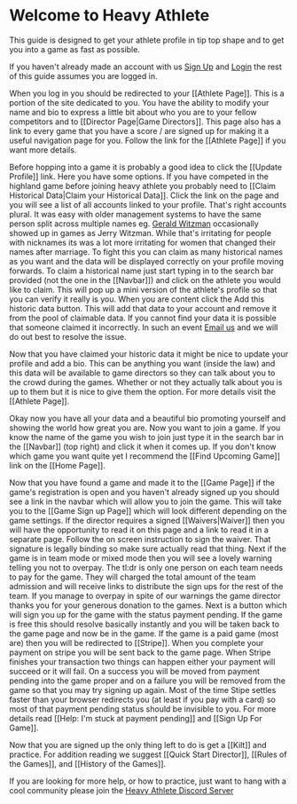 # Welcome to Heavy Athlete

This guide is designed to get your athlete profile in tip top shape and to get you into a game as fast as possible.

If you haven't already made an account with us [Sign Up](https://heavyathlete.com/auth/register/) and [Login](https://heavyathlete.com/auth/login/) the rest of this guide assumes you are logged in. 

When you log in you should be redirected to your [[Athlete Page]]. This is a portion of the site dedicated to you. You have the ability to modify your name and bio to express a little bit about who you are to your fellow competitors and to [[Director Page|Game Directors]]. This page also has a link to every game that you have a score / are signed up for making it a useful navigation page for you. Follow the link for the [[Athlete Page]] if you want more details.

Before hopping into a game it is probably a good idea to click the [[Update Profile]] link. Here you have some options. If you have competed in the highland game before joining heavy athlete you probably need to [[Claim Historical Data|Claim your Historical Data]]. Click the link on the page and you will see a list of all accounts linked to your profile. That's right accounts plural. It was easy with older management systems to have the same person split across multiple names eg. [Gerald Witzman](https://heavyathlete.com/athlete/35/) occasionally showed up in games as Jerry Witzman. While that's irritating for people with nicknames its was a lot more irritating for women that changed their names after marriage. To fight this you can claim as many historical names as you want and the data will be displayed correctly on your profile moving forwards. To claim a historical name just start typing in to the search bar provided (not the one in the [[Navbar]]) and click on the athlete you would like to claim. This will pop up a mini version of the athlete's profile so that you can verify it really is you. When you are content click the Add this historic data button. This will add that data to your account and remove it from the pool of claimable data. If you cannot find your data it is possible that someone claimed it incorrectly. In such an event [Email us](mailto:theheavyathlete@gmail.com) and we will do out best to resolve the issue. 

Now that you have claimed your historic data it might be nice to update your profile and add a bio. This can be anything you want (inside the law) and this data will be available to game directors so they can talk about you to the crowd during the games. Whether or not they actually talk about you is up to them but it is nice to give them the option. For more details visit the [[Athlete Page]].

Okay now you have all your data and a beautiful bio promoting yourself and showing the world how great you are. Now you want to join a game. If you know the name of the game you wish to join just type it in the search bar in the [[Navbar]] (top right) and click it when it comes up. If you don't know which game you want quite yet I recommend the [[Find Upcoming Game]] link on the [[Home Page]].

Now that you have found a game and made it to the [[Game Page]] if the game's registration is open and you haven't already signed up you should see a link in the navbar which will allow you to join the game. This will take you to the [[Game Sign up Page]] which will look different depending on the game settings. If the director requires a signed [[Waivers|Waiver]] then you will have the opportunity to read it on this page and a link to read it in a separate page. Follow the on screen instruction to sign the waiver. That signature is legally binding so make sure actually read that thing. Next if the game is in team mode or mixed mode then you will see a lovely warning telling you not to overpay. The tl:dr is only one person on each team needs to pay for the game. They will charged the total amount of the team admission and will receive links to distribute the sign ups for the rest of the team. If you manage to overpay in spite of our warnings the game director thanks you for your generous donation to the games. Next is a button which will sign you up for the game with the status payment pending. If the game is free this should resolve basically instantly and you will be taken back to the game page and now be in the game. If the game is a paid game (most are) then you will be redirected to [[Stripe]]. When you complete your payment on stripe you will be sent back to the game page. When Stripe finishes your transaction two things can happen either your payment will succeed or it will fail. On a success you will be moved from payment pending into the game proper and on a failure you will be removed from the game so that you may try signing up again. Most of the time Stipe settles faster than your browser redirects you (at least if you pay with a card) so most of that payment pending status should be invisible to you. For more details read [[Help: I'm stuck at payment pending]] and [[Sign Up For Game]].

Now that you are signed up the only thing left to do is get a [[Kilt]] and practice. For addition reading we suggest [[Quick Start Director]], [[Rules of the Games]], and [[History of the Games]].

If you are looking for more help, or how to practice, just want to hang with a cool community please join the [Heavy Athlete Discord Server](https://discord.gg/76C2WeTV9B)